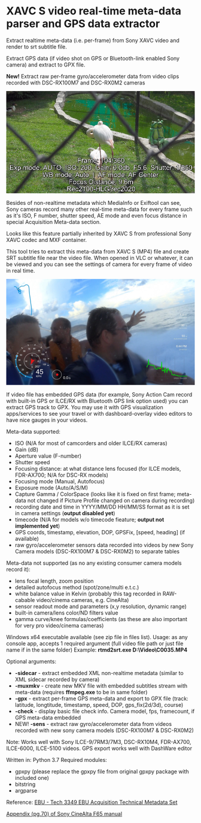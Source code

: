 # XAVC S video real-time meta-data parser and GPS data extractor
Extract realtime meta-data (i.e. per-frame) from Sony XAVC video and render to srt subtitle file.

Extract GPS data (if video shot on GPS or Bluetooth-link enabled Sony camera) and extract to GPX file.

**New!** Extract raw per-frame gyro/accelerometer data from video clips recorded with DSC-RX100M7 and DSC-RX0M2 cameras

![alt text](ax700_meta_srt.jpg "Real-time shooting meta-data displayed in VLC over video")

Besides of non-realtime metadata which MediaInfo or Exiftool can see, Sony cameras record many other real-time meta-data for every frame such as it's ISO, F number, shutter speed, AE mode and even focus distance in special Acquisition Meta-data section.

Looks like this feature partially inherited by XAVC S from professional Sony XAVC codec and MXF container.

This tool tries to extract this meta-data from XAVC S (MP4) file and create SRT subtitle file near the video file. When opened in VLC or whatever, it can be viewed and you can see the settings of camera for every frame of video in real time.

![alt text](dashboard_video_example.jpg "Example of HDR-AS100V video with DashWare app using extracted GPX track")

If video file has embedded GPS data (for example, Sony Action Cam record with built-in GPS or ILCE/RX with Bluetooth GPS link option used) you can extract GPS track to GPX. You may use it with GPS visualization apps/services to see your travel or with dashboard-overlay video editors to have nice gauges in your videos.

Meta-data supported:
- ISO (N/A for most of camcorders and older ILCE/RX cameras)
- Gain (dB)
- Aperture value (F-number)
- Shutter speed
- Focusing distance: at what distance lens focused (for ILCE models, FDR-AX700; N/A for DSC-RX models)
- Focusing mode (Manual, Autofocus)
- Exposure mode (Auto/A/S/M)
- Capture Gamma / ColorSpace (looks like it is fixed on first frame; meta-data not changed if Picture Profile changed on camera during recording)
- recording date and time in YYYY/MM/DD HH/MM/SS format as it is set in camera settings (**output disabled yet**)
- timecode (N/A for models w/o timecode fieature; **output not implemented yet**)
- GPS coords, timestamp, elevation, DOP, GPSFix, [speed, heading] (if available)
- raw gyro/accelerometer sensors data recorded into videos by new Sony Camera models (DSC-RX100M7 & DSC-RX0M2) to separate tables

Meta-data not supported (as no any existing consumer camera models record it):
- lens focal length, zoom position
- detailed autofocus method (spot/zone/multi e.t.c.)
- white balance value in Kelvin (probably this tag recorded in RAW-cabable video/cinema cameras, e.g. CineAlta)
- sensor readout mode and parameters (x,y resolution, dynamic range)
- built-in camera/lens color/ND filters value
- gamma curve/knee formulas/coefficients (as these are also important for very pro video/cinema cameras)


Windows x64 executable available (see zip file in files list). Usage: as any console app, accepts 1 required argument (full video file path or just file name if in the same folder)
Example: **rtmd2srt.exe D:\Video\C0035.MP4**

Optional arguments:
- **-sidecar** - extract embedded XML non-realtime metadata (similar to XML sidecar recorded by camera)
- **-muxmkv** - create new MKV file with embedded subtitles stream with meta-data (requires **ffmpeg.exe** to be in same folder)
- **-gpx** - extract per-frame GPS meta-data and export to GPX file (track: latitude, longtitude, timestamp, speed, DOP, gps_fix(2d/3d), course)
- **-check** - display basic file check info. Camera model, fps, framecount, if GPS meta-data embedded
- NEW! **-sens** - extract raw gyro/accelerometer data from videos recorded with new sony camera models (DSC-RX100M7 & DSC-RX0M2)

Note: Works well with Sony ILCE-9/7RM3/7M3, DSC-RX10M4, FDR-AX700, ILCE-6000, ILCE-5100 videos. GPS export works well with DashWare editor

Written in: Python 3.7
Required modules:
- gpxpy (please replace the gpxpy file from original gpxpy package with included one)
- bitstring
- argparse

Reference:
[EBU - Tech 3349 EBU Acquisition Technical Metadata Set](https://tech.ebu.ch/docs/tech/tech3349.pdf)

[Appendix (pg.70) of Sony CineAlta F65 manual](https://pro.sony/s3/cms-static-content/uploadfile/00/1237493055500.pdf)
